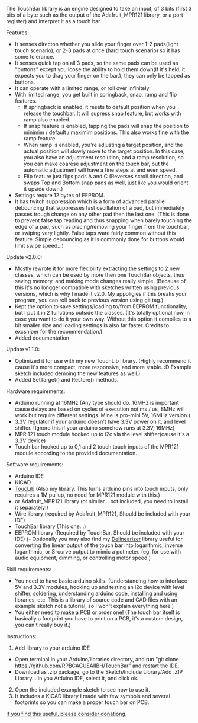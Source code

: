 The TouchBar library is an engine designed to take an input, of 3 bits (first 3 bits of a byte such as the output of the Adafruit_MPR121 library, or a port register) and interpret it as a touch bar.


Features:
- It senses directon whether you slide your finger over 1-2 pads(light touch scenario), or 2-3 pads at once (hard touch scenario) so it has some tolerance.
- It senses quick tap on all 3 pads, so the same pads can be used as "buttons" except you loose the ability to hold them down(If it's held, it expects you to drag your finger on the bar.),
  they can only be tapped as buttons.
- It can operate with a limited range, or roll over infinitely
- With limited range, you get built in springback, snap, ramp and flip features.
  - If springback is enabled, it resets to default position when you release the touchbar. It will supress snap feature, but works with ramp also enabled.
  - If snap feature is enabled, tapping the pads will snap the position to minimim / default / maximim positions. This also works fine with the ramp feature.
  - When ramp is enabled, you're adjusting a target position, and the actual position will slowly move to the target position. In this case, you also have an adjustment resolution, and a ramp resolution,
    so you can make coarese adjustment on the touch bar, but the automatic adjustment will have a fine steps at and even speed.
  - Flip feature just flips pads A and C (Reverses scroll direction, and swaps Top and Bottom snap pads as well, just like you would orient it upside down.)
- Settings requre 12 bytes of EEPROM.
- It has twitch suppression which is a form of advanced parallel debouncing that suppresses fast oscillation of a pad, but immediately passes trough change on any other pad then the last one. (This is done to prevent false tap reading and thus snapping when barely touching the edge of a pad, such as placing/removing your finger from the touchbar, or swiping very lightly. False taps ware fairly common without this feature. Simple debouncing as it is commonly done for buttons would limit swipe speed...)


Update v2.0.0:
- Mostly rewrote it for more flexibility extracting the settings to 2 new classes, which can be used by more then one TouchBar objects, thus saving memory, and making mode changes really simple.
  (Because of this it's no longger compatible with sketches written using previous versions, which is why I made it v2.0. My appoligies if this breaks your program, you can roll back to previous version using git tag.)
- Kept the option to save settings/loading to/from EEPROM functionality, but I put it in 2 functions outside the classes.
  (It's totally optional now in case you want to do it your own way. Without this option it compiles to a bit smaller size and loading settings is also far faster. Credits to excsniper for the recommendation.)
- Added documentation


Update v1.1.0:
- Optimized it for use with my new TouchLib library. (Highly recommend it cause it's more compact, more responsive, and more stable. :D Example sketch included demoing the new features as well.)
- Added SetTarget() and Restore() methods.


Hardware requirements:
- Arduino running at 16MHz (Any type should do. 16MHz is important cause delays are based on cycles of execution not ms / us, 8MHz will work but require different settings. Mine is pro-mini 5V, 16MHz version.)
- 3.3V regulator if your arduino doesn't have 3.3V power on it, and level shifter. (Ignore this if your arduino somehow runs at 3.3V, 16MHz)
- MPR 121 touch module hooked up to i2c via the level shifter(cause it's a 3.3V device)
- Touch bar hooked up to 0,1 and 2 touch touch inputs of the MPR121 module according to the provided documentation.


Software requirements:
- Arduino IDE
- KiCAD
- [ToucLib](https://github.com/RPBCACUEAIIBH/TouchLib) (Also my library. This turns arduino pins into touch inputs, only requires a 1M pullup, no need for MPR121 module with this.)
- or Adafruit_MPR121 library (or similar... not included, you need to install it separately!)
- Wire library (required by Adafruit_MPR121, Should be included with your IDE)
- TouchBar library (This one...)
- EEPROM library (Required by TouchBar, Should be included with your IDE)
(- Optionally you may also find my [Delinearizer](https://github.com/RPBCACUEAIIBH/Delinearizer) library useful for converting the linear output of the touch bar into logarithmic, inverse logarithmic, or S-curve output to mimic a potmeter. (eg. for use with audio equipment, dimming, or controlling motor speed.)


Skill requirements:
- You need to have basic arduino skills. (Understanding how to interface 5V and 3.3V modules, hooking up and testing an i2c device with level shifter, soldering, understanding arduino code, installing and using libraries, etc. This is a library of source code and CAD files with an example sketch not a tutorial, so I won't explain everything here.)
- You either need to make a PCB or order one! (The touch bar itself is basically a footprint you have to print on a PCB, it's a custom design, you can't really buy it.)


Instructions:
1. Add library to your arduino IDE 
 - Open terminal in your Arduino/libraries directory, and run "git clone https://github.com/RPBCACUEAIIBH/TouchBar" and restart the IDE.
 - Download as .zip package, go to the Sketch/Include Library/Add .ZIP Library... in you Arduino IDE, select it, and click ok.
2. Open the included example sketch to see how to use it.
3. It includes a KiCAD library I made with few symbols and several footprints so you can make a proper touch bar on PCB.

[If you find this useful, please consider donationg.](http://osrc.rip/Support.html)
